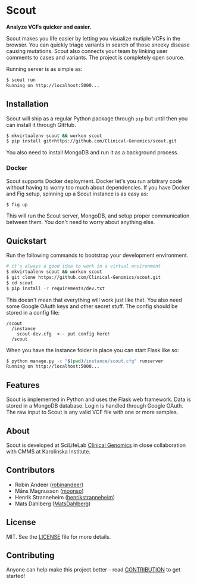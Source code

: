 # Scout
**Analyze VCFs quicker and easier.**

Scout makes you life easier by letting you visualize mutiple VCFs in the browser. You can quickly triage variants in search of those sneeky disease causing mutations. Scout also connects your team by linking user comments to cases and variants. The project is completely open source.

Running server is as simple as:

```bash
$ scout run
Running on http://localhost:5000...
```


## Installation
Scout will ship as a regular Python package through ``pip`` but until then you can install it through GitHub.

```bash
$ mkvirtualenv scout && workon scout
$ pip install git+https://github.com/Clinical-Genomics/scout.git
```

You also need to install MongoDB and run it as a background process.

### Docker
Scout supports Docker deployment. Docker let's you run arbitrary code without having to worry too much about dependencies. If you have Docker and Fig setup, spinning up a Scout instance is as easy as:

```bash
$ fig up
```

This will run the Scout server, MongoDB, and setup proper communication between them. You don't need to worry about anything else.


## Quickstart
Run the following commands to bootstrap your development environment.

```bash
# it's always a good idea to work in a virtual environment
$ mkvirtualenv scout && workon scout
$ git clone https://github.com/Clinical-Genomics/scout.git
$ cd scout
$ pip install -r requirements/dev.txt
```

This doesn't mean that everything will work just like that. You also need some Google OAuth keys and other secret stuff. The config should be stored in a config file:

```
/scout
  /instance
    scout-dev.cfg  <-- put config here!
  /scout
```

When you have the instance folder in place you can start Flask like so:

```bash
$ python manage.py -c "$(pwd)/instance/scout.cfg" runserver
Running on http://localhost:5000...
```


## Features
Scout is implemented in Python and uses the Flask web framework. Data is stored in a MongoDB database. Login is handled through Google OAuth. The raw input to Scout is any valid VCF file with one or more samples.


## About
Scout is developed at SciLifeLab [Clinical Genomics](https://github.com/Clinical-Genomics) in close collaboration with CMMS at Karolinska Institute.


## Contributors
- Robin Andeer ([robinandeer](https://github.com/robinandeer))
- Måns Magnusson ([moonso](https://github.com/moonso))
- Henrik Stranneheim ([henrikstranneheim](https://github.com/henrikstranneheim))
- Mats Dahlberg ([MatsDahlberg](https://github.com/MatsDahlberg))


## License
MIT. See the [LICENSE](LICENSE) file for more details.


## Contributing
Anyone can help make this project better - read [CONTRIBUTION](CONTRIBUTION.md)
to get started!
